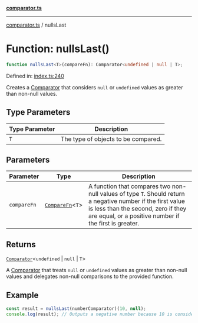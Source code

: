 [**comparator.ts**](index.md)

---

[comparator.ts](index.md) / nullsLast

# Function: nullsLast()

```ts
function nullsLast<T>(compareFn): Comparator<undefined | null | T>;
```

Defined in: [index.ts:240](https://github.com/simonkberg/comparator.ts/blob/main/index.ts#L240)

Creates a [Comparator](Interface.Comparator.md) that considers `null` or `undefined` values as greater than non-null values.

## Type Parameters

| Type Parameter | Description                         |
| -------------- | ----------------------------------- |
| `T`            | The type of objects to be compared. |

## Parameters

| Parameter   | Type                                         | Description                                                                                                                                                                                                 |
| ----------- | -------------------------------------------- | ----------------------------------------------------------------------------------------------------------------------------------------------------------------------------------------------------------- |
| `compareFn` | [`CompareFn`](TypeAlias.CompareFn.md)\<`T`\> | A function that compares two non-null values of type `T`. Should return a negative number if the first value is less than the second, zero if they are equal, or a positive number if the first is greater. |

## Returns

[`Comparator`](Interface.Comparator.md)\<`undefined` \| `null` \| `T`\>

A [Comparator](Interface.Comparator.md) that treats `null` or `undefined` values as greater than non-null values
and delegates non-null comparisons to the provided function.

## Example

```ts
const result = nullsLast(numberComparator)(10, null);
console.log(result); // Outputs a negative number because 10 is considered less than `null`.
```
